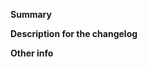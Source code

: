 **Summary**
<!--
What existing issue does the pull request solve?
Please provide enough information so that others can review your pull request
-->

**Description for the changelog**
<!--
A short (one line) summary that describes the changes in this pull request for inclusion in the change log
If this is a bug fix your description should include "fixes #xxxx",
or "closes #xxxx", where #xxxx is the issue number
-->

**Other info**
<!--
Thanks for submitting a pull request!
Please make sure you follow our code of conduct
https://github.com/OWASP/secure-coding-practices-quick-reference-guide/blob/main/CODE_OF_CONDUCT.md
-->
